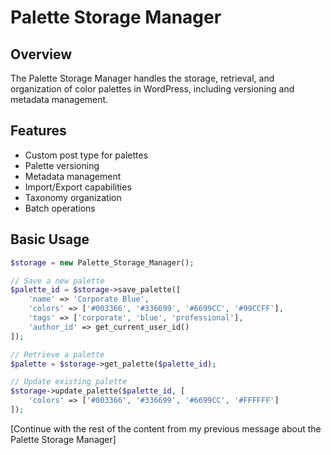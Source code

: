 # Palette Storage Manager

## Overview
The Palette Storage Manager handles the storage, retrieval, and organization of color palettes in WordPress, including versioning and metadata management.

## Features
- Custom post type for palettes
- Palette versioning
- Metadata management
- Import/Export capabilities
- Taxonomy organization
- Batch operations

## Basic Usage

```php
$storage = new Palette_Storage_Manager();

// Save a new palette
$palette_id = $storage->save_palette([
    'name' => 'Corporate Blue',
    'colors' => ['#003366', '#336699', '#6699CC', '#99CCFF'],
    'tags' => ['corporate', 'blue', 'professional'],
    'author_id' => get_current_user_id()
]);

// Retrieve a palette
$palette = $storage->get_palette($palette_id);

// Update existing palette
$storage->update_palette($palette_id, [
    'colors' => ['#003366', '#336699', '#6699CC', '#FFFFFF']
]);
```

[Continue with the rest of the content from my previous message about the Palette Storage Manager]
